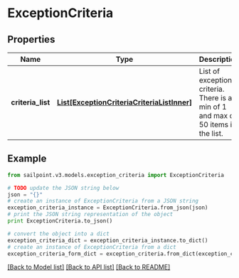 # ExceptionCriteria


## Properties
Name | Type | Description | Notes
------------ | ------------- | ------------- | -------------
**criteria_list** | [**List[ExceptionCriteriaCriteriaListInner]**](ExceptionCriteriaCriteriaListInner.md) | List of exception criteria. There is a min of 1 and max of 50 items in the list. | [optional] 

## Example

```python
from sailpoint.v3.models.exception_criteria import ExceptionCriteria

# TODO update the JSON string below
json = "{}"
# create an instance of ExceptionCriteria from a JSON string
exception_criteria_instance = ExceptionCriteria.from_json(json)
# print the JSON string representation of the object
print ExceptionCriteria.to_json()

# convert the object into a dict
exception_criteria_dict = exception_criteria_instance.to_dict()
# create an instance of ExceptionCriteria from a dict
exception_criteria_form_dict = exception_criteria.from_dict(exception_criteria_dict)
```
[[Back to Model list]](../README.md#documentation-for-models) [[Back to API list]](../README.md#documentation-for-api-endpoints) [[Back to README]](../README.md)


